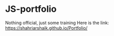 # JS-portfolio


Nothing official, just some training
Here is the link: 
https://shahriarshaik.github.io/Portfolio/
